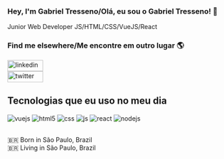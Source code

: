 
### Hey, I'm Gabriel Tresseno/Olá, eu sou o Gabriel Tresseno! 👋

Junior Web Developer 
JS/HTML/CSS/VueJS/React<br>

### Find me elsewhere/Me encontre em outro lugar 🌎

<a href="https://www.linkedin.com/in/gabriel-antunes-tresseno-dos-santos-94112415b/"><img align="center" width="80px" height="25" alt="linkedin" src="https://img.shields.io/badge/LinkedIn-0077B5?style=for-the-badge&logo=linkedin&logoColor=white" /></a> <br>
<a href="https://twitter.com/dgtresseno"><img align="center" width="80px" height="25" alt="twitter" src="https://img.shields.io/badge/Twitter-1DA1F2?style=for-the-badge&logo=twitter&logoColor=white" /></a> <br>

## Tecnologias que eu uso no meu dia

<div style="display: inline_block">
  <img align="center" alt="vuejs" src="https://img.shields.io/badge/Vue.js-35495E?style=for-the-badge&logo=vue.js&logoColor=4FC08D" style="user-select: none" />
  <img align="center" alt="html5" src="https://img.shields.io/badge/HTML5-E34F26?style=for-the-badge&logo=html5&logoColor=white" style="user-select: none" />
  <img align="center" alt="css" src="https://img.shields.io/badge/CSS3-1572B6?style=for-the-badge&logo=css3&logoColor=white" style="user-select: none" />
  <img align="center" alt="js" src="https://img.shields.io/badge/JavaScript-F7DF1E?style=for-the-badge&logo=javascript&logoColor=black" style="user-select: none" />
  <img align="center" alt="react" src="https://img.shields.io/badge/React-20232A?style=for-the-badge&logo=react&logoColor=61DAFB" style="user-select: none" />
  <img align="center" alt="nodejs" src="https://img.shields.io/badge/Node.js-43853D?style=for-the-badge&logo=node.js&logoColor=white" style="user-select: none" />
</div><br/>

🇧🇷 Born in São Paulo, Brazil <br>
🇧🇷 Living in São Paulo, Brazil <br>
